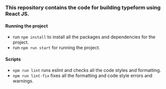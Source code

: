 ### This repository contains the code for building typeform using React JS.

#### Running the project
- run `npm install` to install all the packages and dependencies for the project.
- run `npm run start` for running the project.

#### Scripts
- `npm run lint` runs eslint and checks all the code styles and formatting.
- `npm run lint-fix` fixes all the formatting and code style errors and warnings.